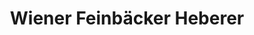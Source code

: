 ---
title: "Wiener Feinbäcker Heberer"
url: /hanau/wiener-feinbaecker-heberer-heldenbergener-strasse/
shop: Bäckerei
---